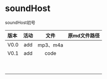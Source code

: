 # soundHost
soundHost初号


| 版本 | 活动 |   文件   | 原md文件路径 |
| :--- | :--: | :------: | ------------ |
| V0.0 | add  | mp3、m4a |              |
| V0.1 | add  |    code    |              |
|      |      |          |              |
|      |      |          |              |
|      |      |          |              |
|      |      |          |              |
|      |      |          |              |
|      |      |          |              |
|      |      |          |              |
|      |      |          |              |
|      |      |          |              |


